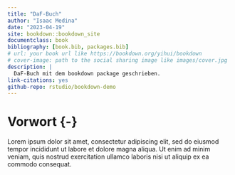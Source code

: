 ```yaml
--- 
title: "DaF-Buch"
author: "Isaac Medina"
date: "2023-04-19"
site: bookdown::bookdown_site
documentclass: book
bibliography: [book.bib, packages.bib]
# url: your book url like https://bookdown.org/yihui/bookdown
# cover-image: path to the social sharing image like images/cover.jpg
description: |
  DaF-Buch mit dem bookdown package geschrieben.
link-citations: yes
github-repo: rstudio/bookdown-demo
---
```


# Vorwort {-}

Lorem ipsum dolor sit amet, consectetur adipiscing elit, sed do eiusmod tempor incididunt ut labore et dolore magna aliqua. Ut enim ad minim veniam, quis nostrud exercitation ullamco laboris nisi ut aliquip ex ea commodo consequat.
